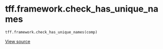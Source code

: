 <div itemscope itemtype="http://developers.google.com/ReferenceObject">
<meta itemprop="name" content="tff.framework.check_has_unique_names" />
<meta itemprop="path" content="Stable" />
</div>

# tff.framework.check_has_unique_names

```python
tff.framework.check_has_unique_names(comp)
```

<a target="_blank" href=http://github.com/tensorflow/federated/tree/master/tensorflow_federated/python/core/impl/tree_analysis.py>View
source</a>

<!-- Placeholder for "Used in" -->
